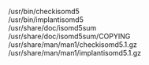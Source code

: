 /usr/bin/checkisomd5  
/usr/bin/implantisomd5  
/usr/share/doc/isomd5sum  
/usr/share/doc/isomd5sum/COPYING  
/usr/share/man/man1/checkisomd5.1.gz  
/usr/share/man/man1/implantisomd5.1.gz  

